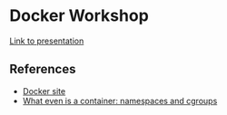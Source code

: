 # Docker Workshop

[Link to presentation](presentation/index.html)

## References

* [Docker site](https://docker.com)
* [What even is a container: namespaces and cgroups](https://jvns.ca/blog/2016/10/10/what-even-is-a-container/)
